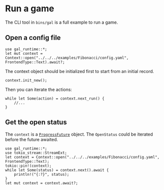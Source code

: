 # Run a game
The CLI tool in `bins/gal` is a full example to run a game.

## Open a config file
``` rust,ignore
use gal_runtime::*;
let mut context = Context::open("../../../examples/Fibonacci/config.yaml", FrontendType::Text).await?;
```
The context object should be initialized first to start from an initial record.
``` rust,ignore
context.init_new();
```
Then you can iterate the actions:
``` rust,ignore
while let Some(action) = context.next_run() {
    //...
}
```

## Get the open status
The `context` is a [`ProgressFuture`](./pfuture.md) object.
The `OpenStatus` could be iterated before the future awaited.
``` rust,ignore
use gal_runtime::*;
use tokio_stream::StreamExt;
let context = Context::open("../../../examples/Fibonacci/config.yaml", FrontendType::Text);
tokio::pin!(context);
while let Some(status) = context.next().await {
    println!("{:?}", status);
}
let mut context = context.await?;
```

